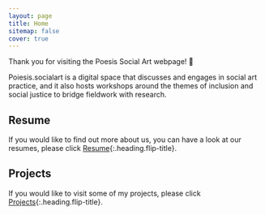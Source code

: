 ```yaml
---
layout: page
title: Home
sitemap: false
cover: true
---
```


Thank you for visiting the Poesis Social Art webpage! 🎉

Poiesis.socialart is a digital space that discusses and engages in social art practice, and it also hosts workshops around the themes of inclusion and social justice to bridge fieldwork with research.

## Resume
If you would like to find out more about us, you can have a look at our resumes, please click [Resume]{:.heading.flip-title}.

## Projects
If you would like to visit some of my projects, please click [Projects]{:.heading.flip-title}.

[projects]: projects.md
[resume]: resume.md
[documentation]: docs/README.md
[install]: docs/install.md
[upgrade]: docs/upgrade.md
[config]: docs/config.md
